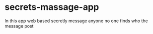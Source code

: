 # secrets-massage-app
In this app web based secretly message anyone no one finds who the message post 
